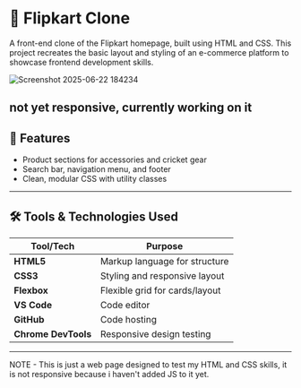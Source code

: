 # 🛒 Flipkart Clone

A front-end clone of the Flipkart homepage, built using HTML and CSS. This project recreates the basic layout and styling of an e-commerce platform to showcase frontend development skills.

![Screenshot 2025-06-22 184234](https://github.com/user-attachments/assets/cb64351c-1170-423a-be9e-a3791805158e)


not yet responsive, currently working on it
---

## 📌 Features

- Product sections for accessories and cricket gear
- Search bar, navigation menu, and footer
- Clean, modular CSS with utility classes


---

## 🛠️ Tools & Technologies Used

| Tool/Tech      | Purpose                        |
|----------------|--------------------------------|
| **HTML5**      | Markup language for structure  |
| **CSS3**       | Styling and responsive layout  |
| **Flexbox**    | Flexible grid for cards/layout |
| **VS Code**    | Code editor                    |
| **GitHub**     | Code hosting                   |
| **Chrome DevTools** | Responsive design testing  |

---



NOTE - This is just a web page designed to test my HTML and CSS skills, it is not responsive because i haven't added JS to it yet.
